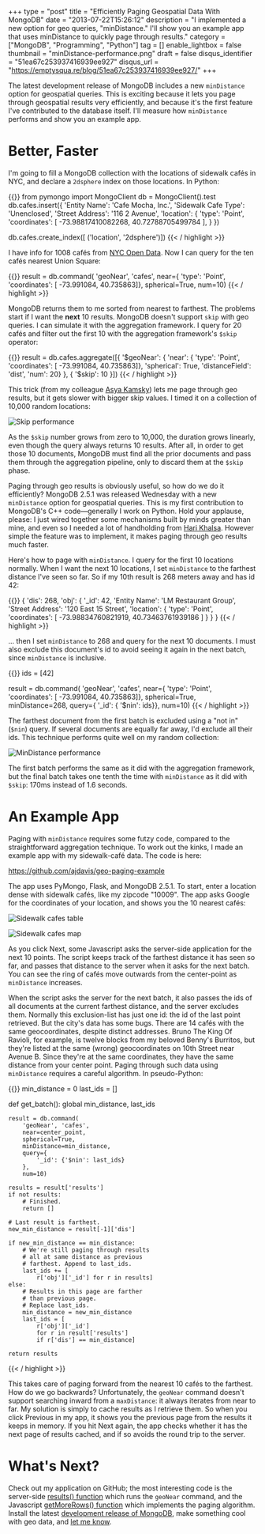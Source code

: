 +++
type = "post"
title = "Efficiently Paging Geospatial Data With MongoDB"
date = "2013-07-22T15:26:12"
description = "I implemented a new option for geo queries, \"minDistance.\" I'll show you an example app that uses minDistance to quickly page through results."
category = ["MongoDB", "Programming", "Python"]
tag = []
enable_lightbox = false
thumbnail = "minDistance-performance.png"
draft = false
disqus_identifier = "51ea67c253937416939ee927"
disqus_url = "https://emptysqua.re/blog/51ea67c253937416939ee927/"
+++

<p>The latest development release of MongoDB includes a new <code>minDistance</code> option for geospatial queries. This is exciting because it lets you page through geospatial results very efficiently, and because it's the first feature I've contributed to the database itself. I'll measure how <code>minDistance</code> performs and show you an example app.</p>
<h1 id="better-faster">Better, Faster</h1>
<p>I'm going to fill a MongoDB collection with the locations of sidewalk cafés in NYC, and declare a <code>2dsphere</code> index on those locations. In Python:</p>

{{<highlight python3>}}
from pymongo import MongoClient
db = MongoClient().test
db.cafes.insert({
    'Entity Name': 'Cafe Mocha, Inc.',
    'Sidewalk Cafe Type': 'Unenclosed',
    'Street Address': '116 2 Avenue',
    'location': {
        'type': 'Point',
        'coordinates': [
            -73.98817410082268,
            40.72788705499784
        ],
    }
})

db.cafes.create_index([
    ('location', '2dsphere')])
{{< / highlight >}}

<p>I have info for 1008 cafés from <a href="https://data.cityofnewyork.us/">NYC Open Data</a>. Now I can query for the ten cafés nearest Union Square:</p>

{{<highlight python3>}}
result = db.command(
    'geoNear', 'cafes',
    near={
        'type': 'Point',
        'coordinates': [
            -73.991084,
            40.735863]},
    spherical=True,
    num=10)
{{< / highlight >}}

<p>MongoDB returns them to me sorted from nearest to farthest. The problems start if I want the <strong>next</strong> 10 results. MongoDB doesn't support <code>skip</code> with geo queries. I can simulate it with the aggregation framework. I query for 20 cafés and filter out the first 10 with the aggregation framework's <code>$skip</code> operator:</p>

{{<highlight python3>}}
result = db.cafes.aggregate([{
    '$geoNear': {
        'near': {
            'type': 'Point',
            'coordinates': [
                -73.991084,
                40.735863]},
        'spherical': True,
        'distanceField': 'dist',
        'num': 20}
}, {
    '$skip': 10
}])
{{< / highlight >}}

<p>This trick (from my colleague <a href="http://www.kamsky.org/stupid-tricks-with-mongodb.html">Asya Kamsky</a>) lets me page through geo results, but it gets slower with bigger skip values. I timed it on a collection of 10,000 random locations:</p>
<p><img alt="Skip performance" src="skip-performance.png" style="display:block; margin-left:auto; margin-right:auto;" title="Skip performance"/></p>
<p>As the <code>$skip</code> number grows from zero to 10,000, the duration grows linearly, even though the query always returns 10 results. After all, in order to get those 10 documents, MongoDB must find all the prior documents and pass them through the aggregation pipeline, only to discard them at the <code>$skip</code> phase.</p>
<p>Paging through geo results is obviously useful, so how do we do it efficiently? MongoDB 2.5.1 was released Wednesday with a new <code>minDistance</code> option for geospatial queries. This is my first contribution to MongoDB's C++ code—generally I work on Python. Hold your applause, please: I just wired together some mechanisms built by minds greater than mine, and even so I needed a lot of handholding from <a href="https://twitter.com/whitewhalechef">Hari Khalsa</a>. However simple the feature was to implement, it makes paging through geo results much faster.</p>
<p>Here's how to page with <code>minDistance</code>. I query for the first 10 locations normally. When I want the next 10 locations, I set <code>minDistance</code> to the farthest distance I've seen so far. So if my 10th result is 268 meters away and has id 42:</p>

{{<highlight python3>}}
{
    'dis': 268,
    'obj': {
        '_id': 42,
        'Entity Name': 'LM Restaurant Group',
        'Street Address': '120 East 15 Street',
        'location': {
            'type': 'Point',
            'coordinates': [
                -73.98834760821919,
                40.73463761939186
             ]
         }
     }
}
{{< / highlight >}}

<p>... then I set <code>minDistance</code> to 268 and query for the next 10 documents. I must also exclude this document's id to avoid seeing it again in the next batch, since <code>minDistance</code> is inclusive.</p>

{{<highlight python3>}}
ids = [42]

result = db.command(
    'geoNear', 'cafes',
    near={
        'type': 'Point',
        'coordinates': [
            -73.991084,
            40.735863]},
    spherical=True,
    minDistance=268,
    query={
        '_id': {
            '$nin': ids}},
    num=10)
{{< / highlight >}}

<p>The farthest document from the first batch is excluded using a "not in" (<code>$nin</code>) query. If several documents are equally far away, I'd exclude all their ids. This technique performs quite well on my random collection:</p>
<p><img alt="MinDistance performance" src="minDistance-performance.png" style="display:block; margin-left:auto; margin-right:auto;" title="MinDistance performance"/></p>
<p>The first batch performs the same as it did with the aggregation framework, but the final batch takes one tenth the time with <code>minDistance</code> as it did with <code>$skip</code>: 170ms instead of 1.6 seconds.</p>
<h1 id="an-example-app">An Example App</h1>
<p>Paging with <code>minDistance</code> requires some futzy code, compared to the straightforward aggregation technique. To work out the kinks, I made an example app with my sidewalk-café data. The code is here:</p>
<p><a href="https://github.com/ajdavis/geo-paging-example">https://github.com/ajdavis/geo-paging-example</a></p>
<p>The app uses PyMongo, Flask, and MongoDB 2.5.1. To start, enter a location dense with sidewalk cafés, like my zipcode "10009". The app asks Google for the coordinates of your location, and shows you the 10 nearest cafés:</p>
<p><img alt="Sidewalk cafes table" src="sidewalk-cafes-table.png" style="display:block; margin-left:auto; margin-right:auto;" title="Sidewalk cafes table"/></p>
<p><img alt="Sidewalk cafes map" src="sidewalk-cafes-screenshot.png" style="display:block; margin-left:auto; margin-right:auto;" title="Sidewalk cafes map"/></p>
<p>As you click Next, some Javascript asks the server-side application for the next 10 points. The script keeps track of the farthest distance it has seen so far, and passes that distance to the server when it asks for the next batch. You can see the ring of cafés move outwards from the center-point as <code>minDistance</code> increases.</p>
<p>When the script asks the server for the next batch, it also passes the ids of all documents at the current farthest distance, and the server excludes them. Normally this exclusion-list has just one id: the id of the last point retrieved. But the city's data has some bugs. There are 14 cafés with the same geocoordinates, despite distinct addresses. Bruno The King Of Ravioli, for example, is twelve blocks from my beloved Benny's Burritos, but they're listed at the same (wrong) geocoordinates on 10th Street near Avenue B. Since they're at the same coordinates, they have the same distance from your center point. Paging through such data using <code>minDistance</code> requires a careful algorithm. In pseudo-Python:</p>

{{<highlight python3>}}
min_distance = 0
last_ids = []

def get_batch():
    global min_distance, last_ids

    result = db.command(
        'geoNear', 'cafes',
        near=center_point,
        spherical=True,
        minDistance=min_distance,
        query={
            '_id': {'$nin': last_ids}
        },
        num=10)

    results = result['results']
    if not results:
        # Finished.
        return []

    # Last result is farthest.
    new_min_distance = result[-1]['dis']

    if new_min_distance == min_distance:
        # We're still paging through results
        # all at same distance as previous
        # farthest. Append to last_ids.
        last_ids += [
            r['obj']['_id'] for r in results]
    else:
        # Results in this page are farther
        # than previous page.
        # Replace last_ids.
        min_distance = new_min_distance
        last_ids = [
            r['obj']['_id']
            for r in result['results']
            if r['dis'] == min_distance]

    return results
{{< / highlight >}}

<p>This takes care of paging forward from the nearest 10 cafés to the farthest. How do we go backwards? Unfortunately, the <code>geoNear</code> command doesn't support searching inward from a <code>maxDistance</code>: it always iterates from near to far. My solution is simply to cache results as I retrieve them. So when you click Previous in my app, it shows you the previous page from the results it keeps in memory. If you hit Next again, the app checks whether it has the next page of results cached, and if so avoids the round trip to the server.</p>
<h1 id="whats-next">What's Next?</h1>
<p>Check out my application on GitHub; the most interesting code is the server-side <a href="https://github.com/ajdavis/geo-paging-example/blob/master/server.py#L50">results() function</a> which runs the <code>geoNear</code> command, and the Javascript <a href="https://github.com/ajdavis/geo-paging-example/blob/master/static/near.js#L23">getMoreRows() function</a> which implements the paging algorithm. Install the latest <a href="http://www.mongodb.org/downloads">development release of MongoDB</a>, make something cool with geo data, and <a href="https://twitter.com/jessejiryudavis">let me know</a>.</p>
